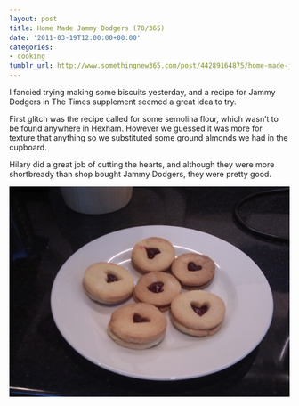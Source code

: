 ```yaml
---
layout: post
title: Home Made Jammy Dodgers (78/365)
date: '2011-03-19T12:00:00+00:00'
categories:
- cooking
tumblr_url: http://www.somethingnew365.com/post/44289164875/home-made-jammy-dodgers-78365
---
```


I fancied trying making some biscuits yesterday, and a recipe for Jammy Dodgers in The Times supplement seemed a great idea to try.

First glitch was the recipe called for some semolina flour, which wasn’t to be found anywhere in Hexham. However we guessed it was more for texture that anything so we substituted some ground almonds we had in the cupboard.

Hilary did a great job of cutting the hearts, and although they were more shortbready than shop bought Jammy Dodgers, they were pretty good.

![Jammy Dodgers](/images/tumblr_files/tumblr_mizdb2KsX91s6o6vno1_1280.jpg)
